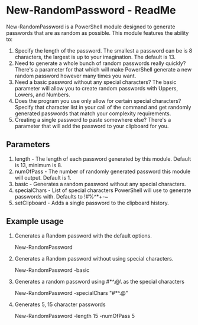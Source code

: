 # New-RandomPassword - ReadMe
New-RandomPassword is a PowerShell module designed to generate passwords that are as random as possible. This module features the ability to:

1. Specify the length of the password. The smallest a password can be is 8 characters, the largest is up to your imagination. The default is 13.
2. Need to generate a whole bunch of random passwords really quickly? There's a parameter for that which will make PowerShell generate a new random password however many times you want.
3. Need a basic password without any special characters? The basic parameter will allow you to create random passwords with Uppers, Lowers, and Numbers.
4. Does the program you use only allow for certain special characters? Specify that character list in your call of the command and get randomly generated passwords that match your complexity requirements.
5. Creating a single password to paste somewhere else? There's a parameter that will add the password to your clipboard for you.

## Parameters

1. length - The length of each password generated by this module. Default is 13, minimum is 8.
2. numOfPass - The number of randomly generated password this module will output. Default is 1.
3. basic - Generates a random password without any special characters.
4. specialChars - List of special characters PowerShell will use to generate passwords with. Defaults to !#%^*+-~
5. setClipboard - Adds a single password to the clipboard history.

## Example usage

1. Generates a Random password with the default options.

   New-RandomPassword

2. Generates a Random password without using special characters.

   New-RandomPassword -basic

3. Generates a random password using \#*^.@\ as the special characters

   New-RandomPassword -specialChars "#*^.@"

4. Generates 5, 15 character passwords

   New-RandomPassword -length 15 -numOfPass 5